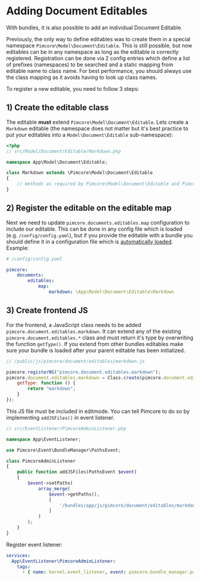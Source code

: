 # Adding Document Editables 

With bundles, it is also possible to add an individual Document Editable. 

Previously, the only way to define editables was to create them in a special namespace `Pimcore\Model\Document\Editable`. This
is still possible, but now editables can be in any namespace as long as the editable is correctly registered. Registration
can be done via 2 config entries which define a list of prefixes (namespaces) to be searched and a static mapping from
editable name to class name. For best performance, you should always use the class mapping as it avoids having to look
up class names.

To register a new editable, you need to follow 3 steps:

## 1) Create the editable class

The editable **must** extend `Pimcore\Model\Document\Editable`. Lets create a `Markdown` editable (the namespace does not matter
but it's best practice to put your editables into a `Model\Document\Editable` sub-namespace):

```php
<?php
// src/Model/Document/Editable/Markdown.php

namespace App\Model\Document\Editable;

class Markdown extends \Pimcore\Model\Document\Editable
{
    // methods as required by Pimcore\Model\Document\Editable and Pimcore\Model\Document\Editable\EditableInterface
}
```

## 2) Register the editable on the editable map

Next we need to update `pimcore.documents.editables.map` configuration to include our editable. This can be done in any config
file which is loaded (e.g. `/config/config.yaml`), but if you provide the editable with a bundle you should define it
in a configuration file which is [automatically loaded](./03_Auto_Loading_Config_And_Routing_Definitions.md). Example:

```yaml
# /config/config.yaml

pimcore:
    documents:
        editables:
            map:
                markdown: \App\Model\Document\Editable\Markdown
```

## 3) Create frontend JS

For the frontend, a JavaScript class needs to be added `pimcore.document.editables.markdown`. It can 
extend any of the existing `pimcore.document.editables.*` class and must return it's type by overwriting 
the function `getType()`. If you extend from other bundles editables make sure your bundle is loaded after your parent editable has been initialized.

```js
// /public/js/pimcore/document/editables/markdown.js

pimcore.registerNS("pimcore.document.editables.markdown");
pimcore.document.editables.markdown = Class.create(pimcore.document.editables.textarea, {
    getType: function () {
        return "markdown";
    }
});
```

This JS file must be included in editmode. You can tell Pimcore to do so by implementing `addJSFiles()`
in event listener. 

```php
// src/EventListener/PimcoreAdminListener.php

namespace App\EventListener;

use Pimcore\Event\BundleManager\PathsEvent;

class PimcoreAdminListener
{
    public function addJSFiles(PathsEvent $event)
    {
        $event->setPaths(
            array_merge(
                $event->getPaths(),
                [
                    '/bundles/app/js/pimcore/document/editables/markdown.js'
                ]
            )
        );
    }
}

```

Register event listener:
```yaml
services:
  App\EventListener\PimcoreAdminListener:
    tags:
      - { name: kernel.event_listener, event: pimcore.bundle_manager.paths.editmode_js, method: addJSFiles }
```
